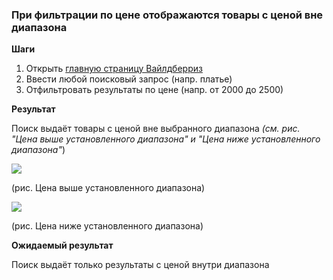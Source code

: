 ﻿### <a name="_dmuqubmticiw"></a>При фильтрации по цене отображаются товары с ценой вне диапазона

**Шаги**

1. Открыть [главную страницу Вайлдберриз](https://www.wildberries.ru/)
1. Ввести любой поисковый запрос (напр. платье)
1. Отфильтровать результаты по цене (напр. от 2000 до 2500)

**Результат**

Поиск выдаёт товары с ценой вне выбранного диапазона *(см. рис. "Цена выше установленного диапазона" и "Цена ниже установленного диапазона"*)

![](Aspose.Words.9f671188-f6ad-420b-8501-6b6674d0b951.001.png)

(рис. Цена выше установленного диапазона)

![](Aspose.Words.9f671188-f6ad-420b-8501-6b6674d0b951.002.png)

(рис. Цена ниже установленного диапазона)


**Ожидаемый результат**

Поиск выдаёт только результаты с ценой внутри диапазона



